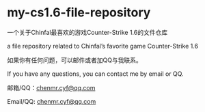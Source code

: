 # my-cs1.6-file-repository

一个关于Chinfal最喜欢的游戏Counter-Strike 1.6的文件仓库

a file repository related to Chinfal’s favorite game Counter-Strike 1.6

如果你有任何问题，可以邮件或者加QQ与我联系。

If you have any questions, you can contact me by email or QQ.

邮箱/QQ：chenmr.cyf@qq.com

Email/QQ: chenmr.cyf@qq.com

